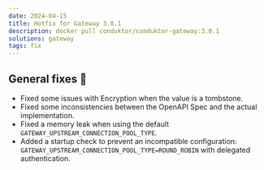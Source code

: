 ```yaml
---
date: 2024-04-15
title: Hotfix for Gateway 3.0.1
description: docker pull conduktor/conduktor-gateway:3.0.1
solutions: gateway
tags: fix
---
```


## General fixes 🔨

- Fixed some issues with Encryption when the value is a tombstone.
- Fixed some inconsistencies between the OpenAPI Spec and the actual implementation.
- Fixed a memory leak when using the default `GATEWAY_UPSTREAM_CONNECTION_POOL_TYPE`.
- Added a startup check to prevent an incompatible configuration: `GATEWAY_UPSTREAM_CONNECTION_POOL_TYPE=ROUND_ROBIN` with delegated authentication.


